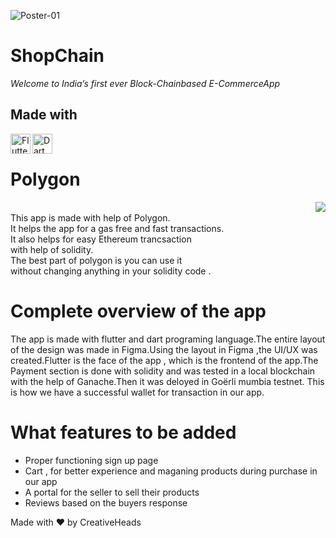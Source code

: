 ![Poster-01](https://user-images.githubusercontent.com/76547134/126904693-6413b4bf-09de-42d4-86c5-3678f9afad8b.jpg)

# ShopChain
*Welcome to India’s first ever Block-Chainbased E-CommerceApp*

## Made with 

<img alt="Flutter" align="left" height="32" width="32" src="https://img.icons8.com/color/50/000000/flutter.png"/> 
<img alt="Dart" align="left" height="32" width="32" src="https://img.icons8.com/color/48/000000/dart.png"/><br/>

# Polygon
<img align="right" src="https://user-images.githubusercontent.com/76547134/126905189-7ccb48ff-51ba-4e1b-a274-748c21548643.gif"><br/>
 This app is made with help of Polygon. <br/> It helps the app for a gas free and fast transactions.<br/>It also helps for easy Ethereum trancsaction <br/>with help of solidity.<br/>The best part of polygon is you can use it <br/>without changing anything in your solidity code . 

# Complete overview of the app

The app is made with flutter and dart programing language.The entire layout of the design was made in Figma.Using the layout in Figma ,the UI/UX was created.Flutter is the face of the app , which is the frontend of the app.The Payment section is done with solidity and was tested in a local blockchain with the help of Ganache.Then it was deloyed in Goërli mumbia testnet. This is how we have a successful wallet for transaction in our app.

# What features to be added

+ Proper functioning sign up page
+ Cart , for better experience and maganing products during purchase in our app
+ A portal for the seller to sell their products
+ Reviews based on the buyers response

Made with ♥️ by CreativeHeads

